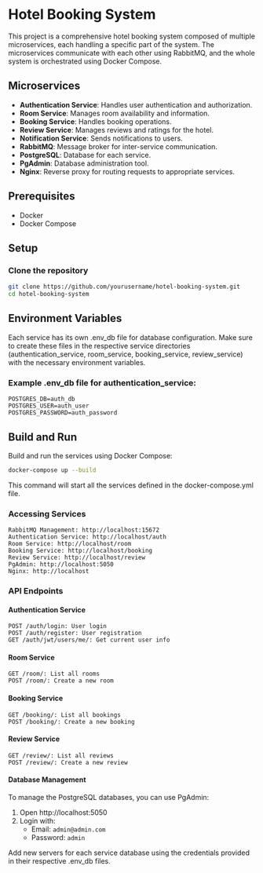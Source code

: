 # Hotel Booking System

This project is a comprehensive hotel booking system composed of multiple microservices, each handling a specific part of the system. The microservices communicate with each other using RabbitMQ, and the whole system is orchestrated using Docker Compose.

## Microservices

- **Authentication Service**: Handles user authentication and authorization.
- **Room Service**: Manages room availability and information.
- **Booking Service**: Handles booking operations.
- **Review Service**: Manages reviews and ratings for the hotel.
- **Notification Service**: Sends notifications to users.
- **RabbitMQ**: Message broker for inter-service communication.
- **PostgreSQL**: Database for each service.
- **PgAdmin**: Database administration tool.
- **Nginx**: Reverse proxy for routing requests to appropriate services.

## Prerequisites

- Docker
- Docker Compose

## Setup

### Clone the repository

```bash
git clone https://github.com/yourusername/hotel-booking-system.git
cd hotel-booking-system
```

## Environment Variables
Each service has its own .env_db file for database configuration. Make sure to create these files in the respective service directories (authentication_service, room_service, booking_service, review_service) with the necessary environment variables.

### Example .env_db file for authentication_service:

```
POSTGRES_DB=auth_db
POSTGRES_USER=auth_user
POSTGRES_PASSWORD=auth_password
```

## Build and Run
Build and run the services using Docker Compose:

```bash
docker-compose up --build
```
This command will start all the services defined in the docker-compose.yml file.

### Accessing Services
```
RabbitMQ Management: http://localhost:15672
Authentication Service: http://localhost/auth
Room Service: http://localhost/room
Booking Service: http://localhost/booking
Review Service: http://localhost/review
PgAdmin: http://localhost:5050
Nginx: http://localhost
```

### API Endpoints
#### Authentication Service
```
POST /auth/login: User login
POST /auth/register: User registration
GET /auth/jwt/users/me/: Get current user info
```

#### Room Service
```
GET /room/: List all rooms
POST /room/: Create a new room
```

#### Booking Service

```
GET /booking/: List all bookings
POST /booking/: Create a new booking
```

#### Review Service
```
GET /review/: List all reviews
POST /review/: Create a new review
```

#### Database Management
To manage the PostgreSQL databases, you can use PgAdmin:

1. Open http://localhost:5050
2. Login with:
    - Email: `admin@admin.com`
    - Password: `admin`


Add new servers for each service database using the credentials provided in their respective .env_db files.